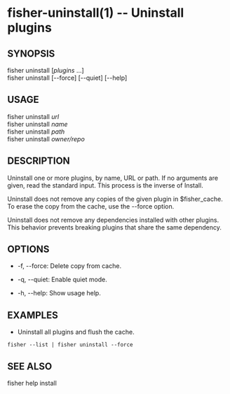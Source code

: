 fisher-uninstall(1) -- Uninstall plugins
========================================

## SYNOPSIS

fisher uninstall [*plugins* ...]<br>
fisher uninstall [--force] [--quiet] [--help]<br>

## USAGE

fisher uninstall *url*<br>
fisher uninstall *name*<br>
fisher uninstall *path* <br>
fisher uninstall *owner/repo*<br>

## DESCRIPTION

Uninstall one or more plugins, by name, URL or path. If no arguments are given, read the standard input. This process is the inverse of Install.

Uninstall does not remove any copies of the given plugin in $fisher_cache. To erase the copy from the cache, use the --force option.

Uninstall does not remove any dependencies installed with other plugins. This behavior prevents breaking plugins that share the same dependency.

## OPTIONS

* -f, --force:
    Delete copy from cache.

* -q, --quiet:
    Enable quiet mode.

* -h, --help:
    Show usage help.

## EXAMPLES

* Uninstall all plugins and flush the cache.

```fish
fisher --list | fisher uninstall --force
```

## SEE ALSO

fisher help install<br>
